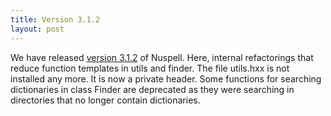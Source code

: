 ```yaml
---
title: Version 3.1.2
layout: post
---
```

We have released [version 3.1.2](https://github.com/nuspell/nuspell/releases/tag/v3.1.2) of Nuspell. Here, internal refactorings that reduce function templates in utils and finder. The file utils.hxx is not installed any more. It is now a private header. Some functions for searching dictionaries in class Finder are deprecated as they were searching in directories that no longer contain dictionaries.


